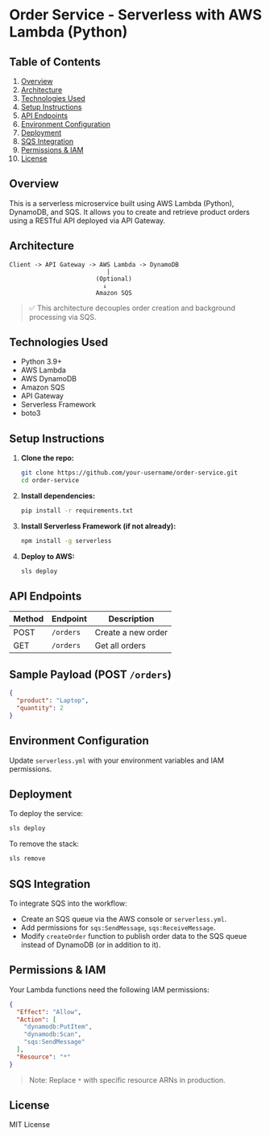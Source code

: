 # Order Service - Serverless with AWS Lambda (Python)

## Table of Contents
1. [Overview](#overview)
2. [Architecture](#architecture)
3. [Technologies Used](#technologies-used)
4. [Setup Instructions](#setup-instructions)
5. [API Endpoints](#api-endpoints)
6. [Environment Configuration](#environment-configuration)
7. [Deployment](#deployment)
8. [SQS Integration](#sqs-integration)
9. [Permissions & IAM](#permissions--iam)
10. [License](#license)

## Overview
This is a serverless microservice built using AWS Lambda (Python), DynamoDB, and SQS. It allows you to create and retrieve product orders using a RESTful API deployed via API Gateway.

## Architecture
```
Client -> API Gateway -> AWS Lambda -> DynamoDB
                           |
                        (Optional)
                          ↓
                        Amazon SQS
```
> ✅ This architecture decouples order creation and background processing via SQS.

## Technologies Used
- Python 3.9+
- AWS Lambda
- AWS DynamoDB
- Amazon SQS
- API Gateway
- Serverless Framework
- boto3

## Setup Instructions

1. **Clone the repo:**
   ```bash
   git clone https://github.com/your-username/order-service.git
   cd order-service
   ```

2. **Install dependencies:**
   ```bash
   pip install -r requirements.txt
   ```

3. **Install Serverless Framework (if not already):**
   ```bash
   npm install -g serverless
   ```

4. **Deploy to AWS:**
   ```bash
   sls deploy
   ```

## API Endpoints

| Method | Endpoint  | Description        |
|--------|-----------|--------------------|
| POST   | `/orders` | Create a new order |
| GET    | `/orders` | Get all orders     |

## Sample Payload (POST `/orders`)
```json
{
  "product": "Laptop",
  "quantity": 2
}
```

## Environment Configuration
Update `serverless.yml` with your environment variables and IAM permissions.

## Deployment
To deploy the service:
```bash
sls deploy
```

To remove the stack:
```bash
sls remove
```

## SQS Integration
To integrate SQS into the workflow:

- Create an SQS queue via the AWS console or `serverless.yml`.
- Add permissions for `sqs:SendMessage`, `sqs:ReceiveMessage`.
- Modify `createOrder` function to publish order data to the SQS queue instead of DynamoDB (or in addition to it).

## Permissions & IAM
Your Lambda functions need the following IAM permissions:
```json
{
  "Effect": "Allow",
  "Action": [
    "dynamodb:PutItem",
    "dynamodb:Scan",
    "sqs:SendMessage"
  ],
  "Resource": "*"
}
```
> Note: Replace `*` with specific resource ARNs in production.

## License
MIT License


